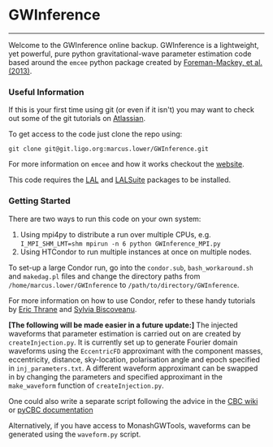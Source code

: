 # GWInference
------

Welcome to the GWInference online backup. GWInference is a lightweight, yet powerful, pure python gravitational-wave parameter estimation code based around the `emcee` python package created by [Foreman-Mackey, et al. (2013)](https://arxiv.org/pdf/1202.3665.pdf).

### Useful Information

If this is your first time using git (or even if it isn't) you may want to check out some of the git tutorials on [Atlassian](https://www.atlassian.com/git).

To get access to the code just clone the repo using:

```
git clone git@git.ligo.org:marcus.lower/GWInference.git
```

For more information on	`emcee` and how it works checkout the [website](http://dfm.io/emcee/current/#).

This code requires the [LAL](http://software.ligo.org/docs/lalsuite/lal/group__lal__python.html) and [LALSuite](http://software.ligo.org/docs/lalsuite/lalsuite/) packages to be installed.

### Getting Started

There are two ways to run this code on your own system: 
1. Using mpi4py to distribute a run over multiple CPUs, e.g. `I_MPI_SHM_LMT=shm mpirun -n 6 python GWInference_MPI.py`
2. Using HTCondor to run multiple instances at once on multiple nodes.

To set-up a large Condor run, go into the `condor.sub`, `bash_workaround.sh` and `makedag.pl` files and change the directory paths from `/home/marcus.lower/GWInference` to `/path/to/directory/GWInference`. 

For more information on how to use Condor, refer to these handy tutorials by [Eric Thrane](http://users.monash.edu.au/~erict/Resources/condor/) and [Sylvia Biscoveanu](http://users.monash.edu.au/~erict/Resources/condor/MyFirstCondor/your%20first%20condor%20submission.html).

**[The following will be made easier in a future update:]**
The injected waveforms that parameter estimation is carried out on are created by `createInjection.py`. It is currently set up to generate Fourier domain waveforms using the `EccentricFD` approximant with the component masses, eccentricity, distance, sky-location, polarisation angle and epoch specified in `inj_parameters.txt`. A different waveform approximant can be swapped in by changing the parameters and specified approximant in the `make_waveform` function of `createInjection.py`.

One could also write a separate script following the advice in the [CBC wiki](https://www.lsc-group.phys.uwm.edu/ligovirgo/cbcnote/Waveforms) or [pyCBC documentation](https://ligo-cbc.github.io/pycbc/latest/html/waveform.html)

Alternatively, if you have access to MonashGWTools, waveforms can be generated using the `waveform.py` script.
